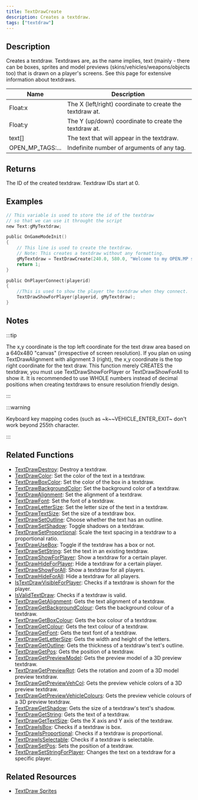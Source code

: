 ```yaml
---
title: TextDrawCreate
description: Creates a textdraw.
tags: ["textdraw"]
---
```


## Description

Creates a textdraw. Textdraws are, as the name implies, text (mainly - there can be boxes, sprites and model previews (skins/vehicles/weapons/objects too) that is drawn on a player's screens. See this page for extensive information about textdraws.

| Name             | Description                                              |
|------------------|----------------------------------------------------------|
| Float:x          | The X (left/right) coordinate to create the textdraw at. |
| Float:y          | The Y (up/down) coordinate to create the textdraw at.    |
| text[]           | The text that will appear in the textdraw.               |
| OPEN_MP_TAGS:... | Indefinite number of arguments of any tag.               |

## Returns

The ID of the created textdraw. Textdraw IDs start at 0.

## Examples

```c
// This variable is used to store the id of the textdraw
// so that we can use it throught the script
new Text:gMyTextdraw;

public OnGameModeInit()
{
    // This line is used to create the textdraw.
    // Note: This creates a textdraw without any formatting.
    gMyTextdraw = TextDrawCreate(240.0, 580.0, "Welcome to my OPEN.MP server");
    return 1;
}

public OnPlayerConnect(playerid)
{
    //This is used to show the player the textdraw when they connect.
    TextDrawShowForPlayer(playerid, gMyTextdraw);
}
```

## Notes

:::tip

The x,y coordinate is the top left coordinate for the text draw area based on a 640x480 "canvas" (irrespective of screen resolution). If you plan on using TextDrawAlignment with alignment 3 (right), the x,y coordinate is the top right coordinate for the text draw. This function merely CREATES the textdraw, you must use TextDrawShowForPlayer or TextDrawShowForAll to show it. It is recommended to use WHOLE numbers instead of decimal positions when creating textdraws to ensure resolution friendly design.

:::

:::warning

Keyboard key mapping codes (such as ~k~~VEHICLE_ENTER_EXIT~ don't work beyond 255th character.

:::

## Related Functions

- [TextDrawDestroy](TextDrawDestroy): Destroy a textdraw.
- [TextDrawColor](TextDrawColor): Set the color of the text in a textdraw.
- [TextDrawBoxColor](TextDrawBoxColor): Set the color of the box in a textdraw.
- [TextDrawBackgroundColor](TextDrawBackgroundColor): Set the background color of a textdraw.
- [TextDrawAlignment](TextDrawAlignment): Set the alignment of a textdraw.
- [TextDrawFont](TextDrawFont): Set the font of a textdraw.
- [TextDrawLetterSize](TextDrawLetterSize): Set the letter size of the text in a textdraw.
- [TextDrawTextSize](TextDrawTextSize): Set the size of a textdraw box.
- [TextDrawSetOutline](TextDrawSetOutline): Choose whether the text has an outline.
- [TextDrawSetShadow](TextDrawSetShadow): Toggle shadows on a textdraw.
- [TextDrawSetProportional](TextDrawSetProportional): Scale the text spacing in a textdraw to a proportional ratio.
- [TextDrawUseBox](TextDrawUseBox): Toggle if the textdraw has a box or not.
- [TextDrawSetString](TextDrawSetString): Set the text in an existing textdraw.
- [TextDrawShowForPlayer](TextDrawShowForPlayer): Show a textdraw for a certain player.
- [TextDrawHideForPlayer](TextDrawHideForPlayer): Hide a textdraw for a certain player.
- [TextDrawShowForAll](TextDrawShowForAll): Show a textdraw for all players.
- [TextDrawHideForAll](TextDrawHideForAll): Hide a textdraw for all players.
- [IsTextDrawVisibleForPlayer](IsTextDrawVisibleForPlayer): Checks if a textdraw is shown for the player.
- [IsValidTextDraw](IsValidTextDraw): Checks if a textdraw is valid.
- [TextDrawGetAlignment](TextDrawGetAlignment): Gets the text alignment of a textdraw.
- [TextDrawGetBackgroundColour](TextDrawGetBackgroundColour): Gets the background colour of a textdraw.
- [TextDrawGetBoxColour](TextDrawGetBoxColour): Gets the box colour of a textdraw.
- [TextDrawGetColour](TextDrawGetColour): Gets the text colour of a textdraw.
- [TextDrawGetFont](TextDrawGetFont): Gets the text font of a textdraw.
- [TextDrawGetLetterSize](TextDrawGetLetterSize): Gets the width and height of the letters.
- [TextDrawGetOutline](TextDrawGetOutline): Gets the thickness of a textdraw's text's outline.
- [TextDrawGetPos](TextDrawGetPos): Gets the position of a textdraw.
- [TextDrawGetPreviewModel](TextDrawGetPreviewModel): Gets the preview model of a 3D preview textdraw.
- [TextDrawGetPreviewRot](TextDrawGetPreviewRot): Gets the rotation and zoom of a 3D model preview textdraw.
- [TextDrawGetPreviewVehCol](TextDrawGetPreviewVehCol): Gets the preview vehicle colors of a 3D preview textdraw.
- [TextDrawGetPreviewVehicleColours](TextDrawGetPreviewVehicleColours): Gets the preview vehicle colours of a 3D preview textdraw.
- [TextDrawGetShadow](TextDrawGetShadow): Gets the size of a textdraw's text's shadow.
- [TextDrawGetString](TextDrawGetString): Gets the text of a textdraw.
- [TextDrawGetTextSize](TextDrawGetTextSize): Gets the X axis and Y axis of the textdraw.
- [TextDrawIsBox](TextDrawIsBox): Checks if a textdraw is box.
- [TextDrawIsProportional](TextDrawIsProportional): Checks if a textdraw is proportional.
- [TextDrawIsSelectable](TextDrawIsSelectable): Checks if a textdraw is selectable.
- [TextDrawSetPos](TextDrawSetPos): Sets the position of a textdraw.
- [TextDrawSetStringForPlayer](TextDrawSetStringForPlayer): Changes the text on a textdraw for a specific player.

## Related Resources

- [TextDraw Sprites](../resources/textdrawsprites)
